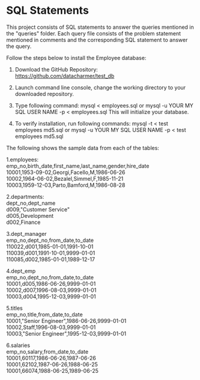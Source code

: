 # SQL Statements
This project consists of SQL statements to answer the queries mentioned in the "queries" folder. Each query file consists of the problem statement mentioned in comments and the corresponding SQL statement to answer the query.

Follow the steps below to install the Employee database:
1. Download the GitHub Repository: https://github.com/datacharmer/test_db
2. Launch command line console, change the working directory to your downloaded repository.
3. Type following command:
mysql < employees.sql
or
mysql -u YOUR MY SQL USER NAME -p < employees.sql
This will initialize your database.

4. To verify installation, run following commands:
mysql -t < test employees md5.sql
or
mysql -u YOUR MY SQL USER NAME -p < test employees md5.sql

The following shows the sample data from each of the tables:

1.employees:  
emp_no,birth_date,first_name,last_name,gender,hire_date  
10001,1953-09-02,Georgi,Facello,M,1986-06-26  
10002,1964-06-02,Bezalel,Simmel,F,1985-11-21  
10003,1959-12-03,Parto,Bamford,M,1986-08-28  

2.departments:  
dept_no,dept_name  
d009,"Customer Service"  
d005,Development  
d002,Finance  

3.dept_manager  
emp_no,dept_no,from_date,to_date  
110022,d001,1985-01-01,1991-10-01  
110039,d001,1991-10-01,9999-01-01  
110085,d002,1985-01-01,1989-12-17  

4.dept_emp  
emp_no,dept_no,from_date,to_date  
10001,d005,1986-06-26,9999-01-01  
10002,d007,1996-08-03,9999-01-01  
10003,d004,1995-12-03,9999-01-01  

5.titles  
emp_no,title,from_date,to_date  
10001,"Senior Engineer",1986-06-26,9999-01-01  
10002,Staff,1996-08-03,9999-01-01  
10003,"Senior Engineer",1995-12-03,9999-01-01  

6.salaries  
emp_no,salary,from_date,to_date  
10001,60117,1986-06-26,1987-06-26  
10001,62102,1987-06-26,1988-06-25  
10001,66074,1988-06-25,1989-06-25  
